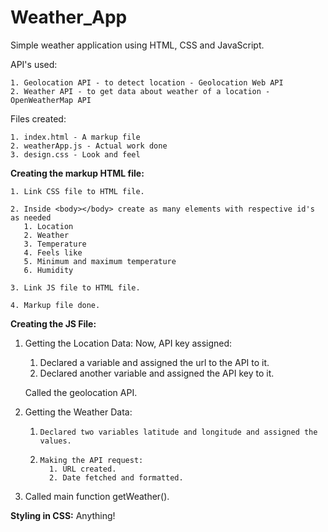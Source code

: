 # Weather_App
Simple weather application using HTML, CSS and JavaScript.

API's used:

	1. Geolocation API - to detect location - Geolocation Web API
	2. Weather API - to get data about weather of a location - OpenWeatherMap API

Files created:

	1. index.html - A markup file
	2. weatherApp.js - Actual work done
	3. design.css - Look and feel

**Creating the markup HTML file:**
	
	1. Link CSS file to HTML file.
	 
	2. Inside <body></body> create as many elements with respective id's as needed
       1. Location
	   2. Weather
	   3. Temperature
	   4. Feels like
	   5. Minimum and maximum temperature
	   6. Humidity
     
	3. Link JS file to HTML file.
	
	4. Markup file done.


**Creating the JS File:**

1. Getting the Location Data:
    Now, API key assigned:
    
	  1. Declared a variable and assigned the url to the API to it.
	  2. Declared another variable and assigned the API key to it.
	  
    Called the geolocation API.

2. Getting the Weather Data:
      
    1.     Declared two variables latitude and longitude and assigned the values.
    2.     Making the API request:
	         1. URL created.
	         2. Date fetched and formatted.

3. Called main function getWeather().

**Styling in CSS:**
Anything!
